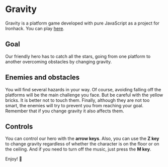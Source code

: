 # Gravity

Gravity is a platform game developed with pure JavaScript as a project for Ironhack. You can play [here](https://hernandezgonzalo.github.io/gravity/).

## Goal

Our friendly hero has to catch all the stars, going from one platform to another overcoming obstacles by changing gravity.

## Enemies and obstacles

You will find several hazards in your way. Of course, avoiding falling off the platforms will be the main challenge you face. But be careful with the yellow bricks. It is better not to touch them. Finally, although they are not too smart, the enemies will try to prevent you from reaching your goal. Remember that if you change gravity it also affects them.

## Controls

You can control our hero with the **arrow keys**. Also, you can use the **Z key** to change gravity regardless of whether the character is on the floor or on the ceiling. And if you need to turn off the music, just press the **M key**.

Enjoy! 👾

